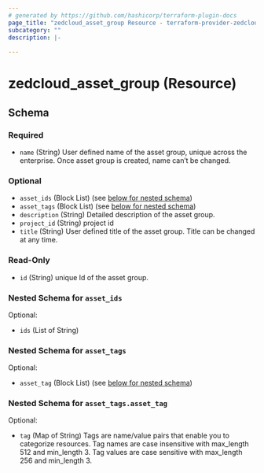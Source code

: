 ```yaml
---
# generated by https://github.com/hashicorp/terraform-plugin-docs
page_title: "zedcloud_asset_group Resource - terraform-provider-zedcloud"
subcategory: ""
description: |-
  
---
```


# zedcloud_asset_group (Resource)





<!-- schema generated by tfplugindocs -->
## Schema

### Required

- `name` (String) User defined name of the asset group, unique across the enterprise. Once asset group is created, name can’t be changed.

### Optional

- `asset_ids` (Block List) (see [below for nested schema](#nestedblock--asset_ids))
- `asset_tags` (Block List) (see [below for nested schema](#nestedblock--asset_tags))
- `description` (String) Detailed description of the asset group.
- `project_id` (String) project id
- `title` (String) User defined title of the asset group. Title can be changed at any time.

### Read-Only

- `id` (String) unique Id of the asset group.

<a id="nestedblock--asset_ids"></a>
### Nested Schema for `asset_ids`

Optional:

- `ids` (List of String)


<a id="nestedblock--asset_tags"></a>
### Nested Schema for `asset_tags`

Optional:

- `asset_tag` (Block List) (see [below for nested schema](#nestedblock--asset_tags--asset_tag))

<a id="nestedblock--asset_tags--asset_tag"></a>
### Nested Schema for `asset_tags.asset_tag`

Optional:

- `tag` (Map of String) Tags are name/value pairs that enable you to categorize resources. Tag names are case insensitive with max_length 512 and min_length 3. Tag values are case sensitive with max_length 256 and min_length 3.
